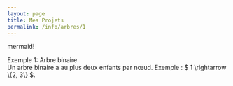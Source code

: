 ```yaml
---
layout: page
title: Mes Projets
permalink: /info/arbres/1
---
```


mermaid!

<div class="custom-box ">
  <div class="box-title">Exemple 1: Arbre binaire</div>
  Un arbre binaire a au plus deux enfants par nœud. Exemple : $ 1 \rightarrow \{2, 3\} $.
</div>
